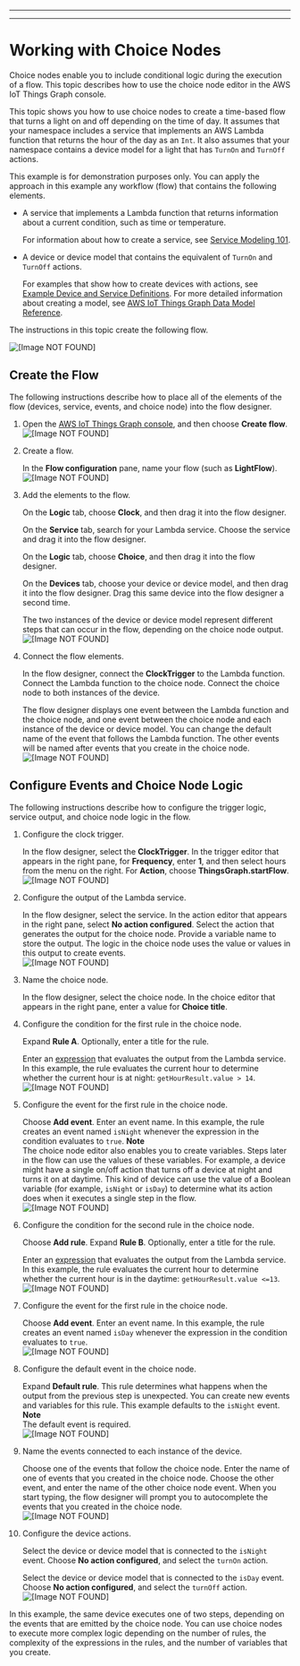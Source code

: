 --------

--------

# Working with Choice Nodes<a name="iot-tg-workflows-choice-nodes"></a>

Choice nodes enable you to include conditional logic during the execution of a flow\. This topic describes how to use the choice node editor in the AWS IoT Things Graph console\. 

This topic shows you how to use choice nodes to create a time\-based flow that turns a light on and off depending on the time of day\. It assumes that your namespace includes a service that implements an AWS Lambda function that returns the hour of the day as an `Int`\. It also assumes that your namespace contains a device model for a light that has `TurnOn` and `TurnOff` actions\.

This example is for demonstration purposes only\. You can apply the approach in this example any workflow \(flow\) that contains the following elements\.
+ A service that implements a Lambda function that returns information about a current condition, such as time or temperature\.

  For information about how to create a service, see [Service Modeling 101](iot-tg-models-service101.html)\.
+ A device or device model that contains the equivalent of `TurnOn` and `TurnOff` actions\.

  For examples that show how to create devices with actions, see [Example Device and Service Definitions](iot-tg-examples.html)\. For more detailed information about creating a model, see [AWS IoT Things Graph Data Model Reference](iot-tg-models.html)\.

The instructions in this topic create the following flow\.

![\[Image NOT FOUND\]](http://docs.aws.amazon.com/thingsgraph/latest/ug/images/TGChoiceNodeFlow.png)

## Create the Flow<a name="iot-tg-workflows-choice-nodes-flow"></a>

The following instructions describe how to place all of the elements of the flow \(devices, service, events, and choice node\) into the flow designer\.

1. Open the [AWS IoT Things Graph console](https://console.aws.amazon.com/thingsgraph/home), and then choose **Create flow**\.  
![\[Image NOT FOUND\]](http://docs.aws.amazon.com/thingsgraph/latest/ug/images/TGConsoleCreateFlow.png)

1. Create a flow\.

   In the **Flow configuration** pane, name your flow \(such as **LightFlow**\)\.  
![\[Image NOT FOUND\]](http://docs.aws.amazon.com/thingsgraph/latest/ug/images/TGFlowCNConfig.png)

1. Add the elements to the flow\.

   On the **Logic** tab, choose **Clock**, and then drag it into the flow designer\.

   On the **Service** tab, search for your Lambda service\. Choose the service and drag it into the flow designer\.

   On the **Logic** tab, choose **Choice**, and then drag it into the flow designer\.

   On the **Devices** tab, choose your device or device model, and then drag it into the flow designer\. Drag this same device into the flow designer a second time\.

   The two instances of the device or device model represent different steps that can occur in the flow, depending on the choice node output\.  
![\[Image NOT FOUND\]](http://docs.aws.amazon.com/thingsgraph/latest/ug/images/TGFlowCNElements.png)

1. Connect the flow elements\.

   In the flow designer, connect the **ClockTrigger** to the Lambda function\. Connect the Lambda function to the choice node\. Connect the choice node to both instances of the device\.

   The flow designer displays one event between the Lambda function and the choice node, and one event between the choice node and each instance of the device or device model\. You can change the default name of the event that follows the Lambda function\. The other events will be named after events that you create in the choice node\.  
![\[Image NOT FOUND\]](http://docs.aws.amazon.com/thingsgraph/latest/ug/images/TGFlowCNConnections.png)

## Configure Events and Choice Node Logic<a name="iot-tg-workflows-choice-nodes-logic"></a>

The following instructions describe how to configure the trigger logic, service output, and choice node logic in the flow\.

1. Configure the clock trigger\.

   In the flow designer, select the **ClockTrigger**\. In the trigger editor that appears in the right pane, for **Frequency**, enter **1**, and then select hours from the menu on the right\. For **Action**, choose **ThingsGraph\.startFlow**\.  
![\[Image NOT FOUND\]](http://docs.aws.amazon.com/thingsgraph/latest/ug/images/TGFlowCNTrigger.png)

1. Configure the output of the Lambda service\.

   In the flow designer, select the service\. In the action editor that appears in the right pane, select **No action configured**\. Select the action that generates the output for the choice node\. Provide a variable name to store the output\. The logic in the choice node uses the value or values in this output to create events\.  
![\[Image NOT FOUND\]](http://docs.aws.amazon.com/thingsgraph/latest/ug/images/TGFlowCNLamAction.png)

1. Name the choice node\.

   In the flow designer, select the choice node\. In the choice editor that appears in the right pane, enter a value for **Choice title**\.

1. Configure the condition for the first rule in the choice node\.

   Expand **Rule A**\. Optionally, enter a title for the rule\.

   Enter an [expression](iot-tg-models-tdm-expressions.html) that evaluates the output from the Lambda service\. In this example, the rule evaluates the current hour to determine whether the current hour is at night: `getHourResult.value > 14`\.  
![\[Image NOT FOUND\]](http://docs.aws.amazon.com/thingsgraph/latest/ug/images/TGFlowCNRuleA.png)

1. Configure the event for the first rule in the choice node\.

   Choose **Add event**\. Enter an event name\. In this example, the rule creates an event named `isNight` whenever the expression in the condition evaluates to `true`\.
**Note**  
The choice node editor also enables you to create variables\. Steps later in the flow can use the values of these variables\. For example, a device might have a single on/off action that turns off a device at night and turns it on at daytime\. This kind of device can use the value of a Boolean variable \(for example, `isNight` or `isDay`\) to determine what its action does when it executes a single step in the flow\.  
![\[Image NOT FOUND\]](http://docs.aws.amazon.com/thingsgraph/latest/ug/images/TGFlowCNRuleAEvent.png)

1. Configure the condition for the second rule in the choice node\.

   Choose **Add rule**\. Expand **Rule B**\. Optionally, enter a title for the rule\.

   Enter an [expression](iot-tg-models-tdm-expressions.html) that evaluates the output from the Lambda service\. In this example, the rule evaluates the current hour to determine whether the current hour is in the daytime: `getHourResult.value <=13`\.  
![\[Image NOT FOUND\]](http://docs.aws.amazon.com/thingsgraph/latest/ug/images/TGFlowCNRuleB.png)

1. Configure the event for the first rule in the choice node\.

   Choose **Add event**\. Enter an event name\. In this example, the rule creates an event named `isDay` whenever the expression in the condition evaluates to `true`\.  
![\[Image NOT FOUND\]](http://docs.aws.amazon.com/thingsgraph/latest/ug/images/TGFlowCNRuleBEvent.png)

1. Configure the default event in the choice node\.

   Expand **Default rule**\. This rule determines what happens when the output from the previous step is unexpected\. You can create new events and variables for this rule\. This example defaults to the `isNight` event\.
**Note**  
The default event is required\.  
![\[Image NOT FOUND\]](http://docs.aws.amazon.com/thingsgraph/latest/ug/images/TGFlowCNDefaultRule.png)

1. Name the events connected to each instance of the device\.

   Choose one of the events that follow the choice node\. Enter the name of one of events that you created in the choice node\. Choose the other event, and enter the name of the other choice node event\. When you start typing, the flow designer will prompt you to autocomplete the events that you created in the choice node\.  
![\[Image NOT FOUND\]](http://docs.aws.amazon.com/thingsgraph/latest/ug/images/TGFlowCNConnectEvents.png)

1. Configure the device actions\.

   Select the device or device model that is connected to the `isNight` event\. Choose **No action configured**, and select the `turnOn` action\.

   Select the device or device model that is connected to the `isDay` event\. Choose **No action configured**, and select the `turnOff` action\.  
![\[Image NOT FOUND\]](http://docs.aws.amazon.com/thingsgraph/latest/ug/images/TGChoiceNodeFlow.png)

In this example, the same device executes one of two steps, depending on the events that are emitted by the choice node\. You can use choice nodes to execute more complex logic depending on the number of rules, the complexity of the expressions in the rules, and the number of variables that you create\.